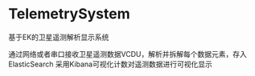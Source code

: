# TelemetrySystem
基于EK的卫星遥测解析显示系统

通过网络或者串口接收卫星遥测数据VCDU，解析并拆解每个数据元素，存入ElasticSearch
采用Kibana可视化计数对遥测数据进行可视化显示

